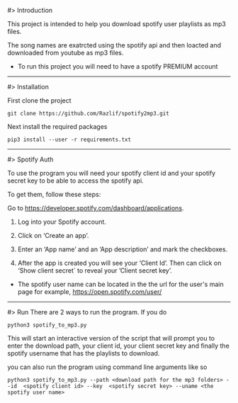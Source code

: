 #> Introduction

This project is intended to help you download spotify user playlists as mp3 files.

The song names are exatrcted using the spotify api and then loacted and downloaded from youtube as mp3 files.

* To run this project you will need to have a spotify PREMIUM account

---

#> Installation

First clone the project
```
git clone https://github.com/Razlif/spotify2mp3.git
```
Next install the required packages
```
pip3 install --user -r requirements.txt
```
---

#> Spotify Auth

To use the program you will need your spotify client id and your spotify secret key to be able to access the spotify api.

To get them, follow these steps:

Go to https://developer.spotify.com/dashboard/applications.

1. Log into your Spotify account.

2. Click on ‘Create an app’.

3. Enter an ‘App name’ and an ‘App description’ and mark the checkboxes.

4. After the app is created you will see your ‘Client Id’. Then can click on ‘Show client secret` to reveal your ’Client secret key’.

* The spotify user name can be located in the the url for the user's main page for example, https://open.spotify.com/user/<user name>

---

#> Run
There are 2 ways to run the program. If you do
```
python3 spotify_to_mp3.py
```
This will start an interactive version of the script that will prompt you to enter the download path, your client id, your client secret key and finally the spotify username that has the playlists to download.

you can also run the program using command line arguments like so
```
python3 spotify_to_mp3.py --path <download path for the mp3 folders> --id  <spotify client id> --key  <spotify secret key> --uname <the spotify user name>
```
